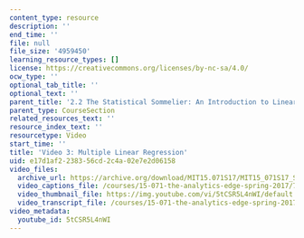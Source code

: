 ```yaml
---
content_type: resource
description: ''
end_time: ''
file: null
file_size: '4959450'
learning_resource_types: []
license: https://creativecommons.org/licenses/by-nc-sa/4.0/
ocw_type: ''
optional_tab_title: ''
optional_text: ''
parent_title: '2.2 The Statistical Sommelier: An Introduction to Linear Regression'
parent_type: CourseSection
related_resources_text: ''
resource_index_text: ''
resourcetype: Video
start_time: ''
title: 'Video 3: Multiple Linear Regression'
uid: e17d1af2-2383-56cd-2c4a-02e7e2d06158
video_files:
  archive_url: https://archive.org/download/MIT15.071S17/MIT15_071S17_Session_2.2.05_300k.mp4
  video_captions_file: /courses/15-071-the-analytics-edge-spring-2017/71e770a3b6655f10b0422ba1bb572573_5tCSR5L4nWI.vtt
  video_thumbnail_file: https://img.youtube.com/vi/5tCSR5L4nWI/default.jpg
  video_transcript_file: /courses/15-071-the-analytics-edge-spring-2017/3ffc741ebf8ddffd044fd1a7432c98cd_5tCSR5L4nWI.pdf
video_metadata:
  youtube_id: 5tCSR5L4nWI
---
```

